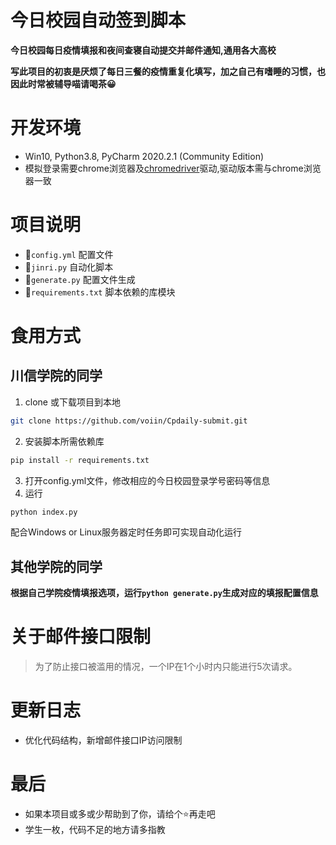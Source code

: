 # 今日校园自动签到脚本

**今日校园每日疫情填报和夜间查寝自动提交并邮件通知,通用各大高校**

**写此项目的初衷是厌烦了每日三餐的疫情重复化填写，加之自己有嗜睡的习惯，也因此时常被辅导喵请喝茶😀**


# 开发环境
- Win10, Python3.8, PyCharm 2020.2.1 (Community Edition)
- 模拟登录需要chrome浏览器及[chromedriver](https://chromedriver.storage.googleapis.com/index.html)驱动,驱动版本需与chrome浏览器一致

# 项目说明
- 📄`config.yml`  配置文件
- 🍩`jinri.py`  自动化脚本
- 🍕`generate.py` 配置文件生成
- 🍥`requirements.txt` 脚本依赖的库模块


# 食用方式
## 川信学院的同学
1. clone 或下载项目到本地
```bash
git clone https://github.com/voiin/Cpdaily-submit.git
```
2. 安装脚本所需依赖库
```bash
pip install -r requirements.txt
```
3. 打开config.yml文件，修改相应的今日校园登录学号密码等信息
4. 运行
```bash
python index.py
```
配合Windows or Linux服务器定时任务即可实现自动化运行

## 其他学院的同学

**根据自己学院疫情填报选项，运行`python generate.py`生成对应的填报配置信息**

# 关于邮件接口限制
> 为了防止接口被滥用的情况，一个IP在1个小时内只能进行5次请求。
# 更新日志
- 优化代码结构，新增邮件接口IP访问限制

# 最后

- 如果本项目或多或少帮助到了你，请给个⭐再走吧
- 学生一枚，代码不足的地方请多指教



